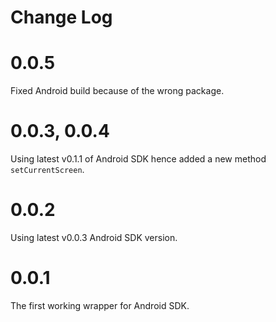 # Change Log

# 0.0.5

Fixed Android build because of the wrong package.

# 0.0.3, 0.0.4

Using latest v0.1.1 of Android SDK hence added a new method `setCurrentScreen`.

# 0.0.2

Using latest v0.0.3 Android SDK version.

# 0.0.1

The first working wrapper for Android SDK.
